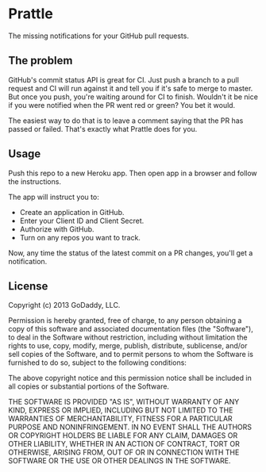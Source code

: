 # Prattle

The missing notifications for your GitHub pull requests.


## The problem

GitHub's commit status API is great for CI. Just push a branch to a pull
request and CI will run against it and tell you if it's safe to merge to
master. But once you push, you're waiting around for CI to finish. Wouldn't it
be nice if you were notified when the PR went red or green? You bet it would.

The easiest way to do that is to leave a comment saying that the PR has passed
or failed. That's exactly what Prattle does for you.


## Usage

Push this repo to a new Heroku app. Then open app in a browser and follow the
instructions.

The app will instruct you to:

- Create an application in GitHub.
- Enter your Client ID and Client Secret.
- Authorize with GitHub.
- Turn on any repos you want to track.

Now, any time the status of the latest commit on a PR changes, you'll get a
notification.


## License

Copyright (c) 2013 GoDaddy, LLC.

Permission is hereby granted, free of charge, to any person obtaining a copy
of this software and associated documentation files (the "Software"), to deal
in the Software without restriction, including without limitation the rights
to use, copy, modify, merge, publish, distribute, sublicense, and/or sell
copies of the Software, and to permit persons to whom the Software is
furnished to do so, subject to the following conditions:

The above copyright notice and this permission notice shall be included in all
copies or substantial portions of the Software.

THE SOFTWARE IS PROVIDED "AS IS", WITHOUT WARRANTY OF ANY KIND, EXPRESS OR
IMPLIED, INCLUDING BUT NOT LIMITED TO THE WARRANTIES OF MERCHANTABILITY,
FITNESS FOR A PARTICULAR PURPOSE AND NONINFRINGEMENT. IN NO EVENT SHALL THE
AUTHORS OR COPYRIGHT HOLDERS BE LIABLE FOR ANY CLAIM, DAMAGES OR OTHER
LIABILITY, WHETHER IN AN ACTION OF CONTRACT, TORT OR OTHERWISE, ARISING FROM,
OUT OF OR IN CONNECTION WITH THE SOFTWARE OR THE USE OR OTHER DEALINGS IN THE
SOFTWARE.
